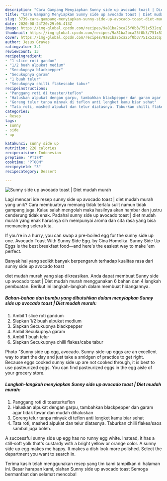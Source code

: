 ```yaml
---
description: "Cara Gampang Menyiapkan Sunny side up avocado toast | Diet mudah murah yang Lezat Sekali"
title: "Cara Gampang Menyiapkan Sunny side up avocado toast | Diet mudah murah yang Lezat Sekali"
slug: 3739-cara-gampang-menyiapkan-sunny-side-up-avocado-toast-diet-mudah-murah-yang-lezat-sekali
date: 2020-08-24T20:29:06.413Z
image: https://img-global.cpcdn.com/recipes/9a81ba2bca25f0b3/751x532cq70/sunny-side-up-avocado-toast-diet-mudah-murah-foto-resep-utama.jpg
thumbnail: https://img-global.cpcdn.com/recipes/9a81ba2bca25f0b3/751x532cq70/sunny-side-up-avocado-toast-diet-mudah-murah-foto-resep-utama.jpg
cover: https://img-global.cpcdn.com/recipes/9a81ba2bca25f0b3/751x532cq70/sunny-side-up-avocado-toast-diet-mudah-murah-foto-resep-utama.jpg
author: Jesus Graves
ratingvalue: 3.1
reviewcount: 13
recipeingredient:
- "1 slice roti gandum"
- "1/2 buah alpukat medium"
- "Secukupnya blackpepper"
- "Secukupnya garam"
- "1 buah telur"
- "Secukupnya chilli flakescabe tabur"
recipeinstructions:
- "Panggang roti di toaster/teflon"
- "Haluskan alpukat dengan garpu, tambahkan blackpepper dan garam agar tidak tawar dan mudah dihaluskan"
- "Goreng telur tanpa minyak di teflon anti lengket kamu biar sehat"
- "Tata roti, mashed alpukat dan telur diatasnya. Taburkan chilli flakes/saos sambal juga boleh."
categories:
- Resep
tags:
- sunny
- side
- up

katakunci: sunny side up 
nutrition: 228 calories
recipecuisine: Indonesian
preptime: "PT17M"
cooktime: "PT60M"
recipeyield: "3"
recipecategory: Dessert

---
```



![Sunny side up avocado toast | Diet mudah murah](https://img-global.cpcdn.com/recipes/9a81ba2bca25f0b3/751x532cq70/sunny-side-up-avocado-toast-diet-mudah-murah-foto-resep-utama.jpg)

Lagi mencari ide resep sunny side up avocado toast | diet mudah murah yang unik? Cara membuatnya memang tidak terlalu sulit namun tidak gampang juga. Kalau salah mengolah maka hasilnya akan hambar dan justru cenderung tidak enak. Padahal sunny side up avocado toast | diet mudah murah yang enak harusnya sih mempunyai aroma dan cita rasa yang bisa memancing selera kita.

If you&#39;re in a hurry, you can swap a pre-boiled egg for the sunny side up one. Avocado Toast With Sunny Side Egg. by Gina Homolka. Sunny Side Up Eggs is the best breakfast food—and here&#39;s the easiest way to make &#39;em perfect.

Banyak hal yang sedikit banyak berpengaruh terhadap kualitas rasa dari sunny side up avocado toast 

 diet mudah murah yang siap dikreasikan. Anda dapat membuat Sunny side up avocado toast | Diet mudah murah menggunakan 6 bahan dan 4 langkah pembuatan. Berikut ini langkah-langkah dalam membuat hidangannya.

<!--inarticleads1-->

##### Bahan-bahan dan bumbu yang dibutuhkan dalam menyiapkan Sunny side up avocado toast | Diet mudah murah:

1. Ambil 1 slice roti gandum
1. Siapkan 1/2 buah alpukat medium
1. Siapkan Secukupnya blackpepper
1. Ambil Secukupnya garam
1. Ambil 1 buah telur
1. Siapkan Secukupnya chilli flakes/cabe tabur


Photo &#34;Sunny side up egg, avocado. Sunny-side-up eggs are an excellent way to start the day and just take a smidgen of practice to get right. Because eggs cooked sunny side up are not cooked through, it is best to use pasteurized eggs. You can find pasteurized eggs in the egg aisle of your grocery store. 

<!--inarticleads2-->

##### Langkah-langkah menyiapkan Sunny side up avocado toast | Diet mudah murah:

1. Panggang roti di toaster/teflon
1. Haluskan alpukat dengan garpu, tambahkan blackpepper dan garam agar tidak tawar dan mudah dihaluskan
1. Goreng telur tanpa minyak di teflon anti lengket kamu biar sehat
1. Tata roti, mashed alpukat dan telur diatasnya. Taburkan chilli flakes/saos sambal juga boleh.


A successful sunny side up egg has no runny egg white. Instead, it has a still-soft yolk that&#39;s custardy with a bright yellow or orange color. A sunny side up egg makes me happy. It makes a dish look more polished. Select the department you want to search in. 

Terima kasih telah menggunakan resep yang tim kami tampilkan di halaman ini. Besar harapan kami, olahan Sunny side up avocado toast  Semoga bermanfaat dan selamat mencoba!
